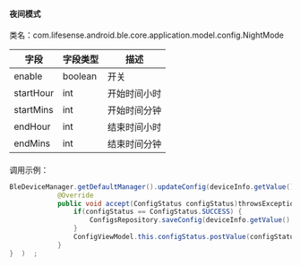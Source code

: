 <a name="Y8ytZ"></a>
#### 夜间模式
类名：com.lifesense.android.ble.core.application.model.config.NightMode

| 字段 | 字段类型 | 描述 |
| --- | --- | --- |
| enable | boolean | 开关 |
| startHour | int | 开始时间小时 |
| startMins | int | 开始时间分钟 |
| endHour | int | 结束时间小时 |
| endMins | int | 结束时间分钟 |

<a name="98DV5"></a>
#### 
调用示例：
```java
BleDeviceManager.getDefaultManager().updateConfig(deviceInfo.getValue().getMac(), dialPlate, new Consumer<ConfigStatus>() {
            @Override
            public void accept(ConfigStatus configStatus)throwsException{   
                if(configStatus == ConfigStatus.SUCCESS) {
                    ConfigsRepository.saveConfig(deviceInfo.getValue().getMac(),config);
                }
                ConfigViewModel.this.configStatus.postValue(configStatus);
            }
}  )  ;
```



